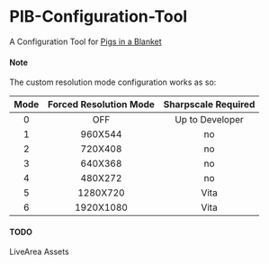 # PIB-Configuration-Tool
A Configuration Tool for [Pigs in a Blanket](https://github.com/SonicMastr/Pigs-In-A-Blanket)

#### Note
The custom resolution mode configuration works as so:

|Mode|Forced Resolution Mode|Sharpscale Required|
|:-:|:-:|:-:|
|0|OFF|Up to Developer|
|1|960X544|no|
|2|720X408|no|
|3|640X368|no|
|4|480X272|no|
|5|1280X720|Vita|
|6|1920X1080|Vita|

#### TODO
LiveArea Assets
